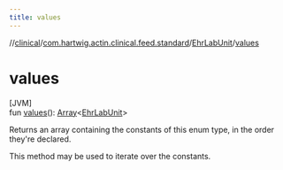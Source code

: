 ```yaml
---
title: values
---
```

//[clinical](../../../index.html)/[com.hartwig.actin.clinical.feed.standard](../index.html)/[EhrLabUnit](index.html)/[values](values.html)



# values



[JVM]\
fun [values](values.html)(): [Array](https://kotlinlang.org/api/latest/jvm/stdlib/kotlin/-array/index.html)&lt;[EhrLabUnit](index.html)&gt;



Returns an array containing the constants of this enum type, in the order they're declared.



This method may be used to iterate over the constants.




